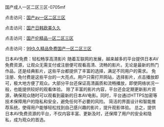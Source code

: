 国产成人一区二区三区-0705mf

点击访问：<a href="https://vassv.pages.dev/">国产av一区二区三区</a>

点击访问：<a href="https://gsd-agv.pages.dev/">国产日韩欧美久久</a>

点击访问：<a href="https://gda-c7m.pages.dev/">国产伦精品一区二区三区</a>

点击访问：<a href="https://tfda.pages.dev/">99久久精品免费国产一区二区三区</a>

日本AV免费：轻松畅享高清影片
随着互联网的发展，越来越多的平台提供日本AV免费资源，让观众无需支付或注册便可观看高清、流畅的影片。无论是最新的热门作品，还是经典影片，这些平台都提供了丰富的选择，满足不同用户的需求。
免注册、免付费是这些平台的一大亮点。用户只需打开网站，选择影片，点击播放即可，极大地方便了观众。大部分平台还保证高清画质和流畅播放，即使网络状况一般，也能提供较好的观看体验。
除了丰富的影片内容，平台还会定期更新影片资源，确保观众随时可以观看到最新的日本AV电影。同时，平台通过HTTPS加密等技术保障用户的隐私和安全，避免任何不必要的风险。
简洁的界面设计和智能推荐系统，使得用户能够轻松找到自己感兴趣的影片，提升观影体验。
总之，提供日本AV免费资源的平台，不仅内容丰富、更新及时，还保障了用户的安全和隐私，成为观众的首选。

<span style="display:none;">[Canonical link](）</span>


